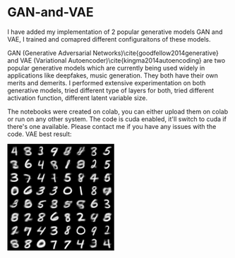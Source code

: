 # GAN-and-VAE
I have added my implementation of 2 popular generative models GAN and VAE, I trained and comapred different configuraitons of these models.

GAN (Generative Adversarial Networks)\cite{goodfellow2014generative} and VAE (Variational Autoencoder)\cite{kingma2014autoencoding} are two popular generative models which are currently being used widely in applications like deepfakes, music generation. They both have their own merits and demerits. I performed extensive experimentation on both generative models, tried different type of layers for both, tried different activation function, different latent variable size.

The notebooks were created on colab, you can either upload them on colab or run on any other system. The code is cuda enabled, it'll switch to cuda if there's one available. Please contact me if you have any issues with the code.
VAE best result: 


![Alt text](https://github.com/Ritesh313/GAN-and-VAE/blob/main/Github/VAE_final.png)

